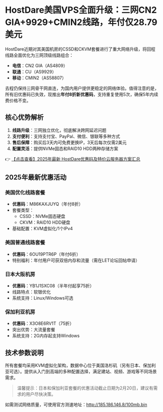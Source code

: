 # HostDare美国VPS全面升级：三网CN2 GIA+9929+CMIN2线路，年付仅28.79美元

HostDare近期对其美国机房的CSSD和CKVM套餐进行了重大网络升级，将回程线路全面优化为三网顶级线路组合：

- **电信**：CN2 GIA（AS4809）
- **联通**：CU（AS9929）
- **移动**：CMIN2（AS58807）

去程仍保持三网骨干网直连，为国内用户提供更稳定的网络体验。值得注意的是，所有旧优惠码已失效，现推出**年付8折新优惠码**，支持重复使用5次，确保5年内续费价格不变。

## 核心优势解析

1. **线路升级**：三网独立优化，彻底解决跨网延迟问题
2. **支付便利**：支持支付宝、PayPal、微信、银联等多种方式
3. **售后保障**：购买后3天内可免费更换IP，3天后每次仅需2美元
4. **配置灵活**：提供NVMe固态和RAID10 HDD两种存储方案

👉 [【点击查看】2025年最新 HostDare优惠码及特价云服务器方案汇总](https://bit.ly/hostdare)

## 2025年最新优惠活动

### 美国优化线路套餐
- **优惠码**：M86KAXJUYQ（年付8折）
- 套餐类型：
  - CSSD：NVMe固态硬盘
  - CKVM：RAID10 HDD硬盘
- 基础配置：KVM虚拟化/1个IPv4

### 美国普通线路套餐
- **优惠码**：6OU19PTR6P（年付6折）
- 特别福利：年付用户可获双倍内存和流量（需在LET论坛回帖申请）

### 日本大阪机房
- **优惠码**：YB1J1SXC08（半年付起享75折）
- 线路特点：软银优化
- 系统支持：Linux/Windows可选

### 保加利亚机房
- **优惠码**：X3O8E6RV1T（75折）
- 突出优势：大流量套餐
- 系统支持：2G内存起支持Windows

## 技术参数说明
所有套餐均采用KVM虚拟化架构，数据中心位于美国洛杉矶（另有日本、保加利亚可选）。提供从入门到高端的多种配置选择，满足建站、视频、游戏等不同场景需求。

> 温馨提示：日本和保加利亚套餐的优惠活动截止日期为2月20日，建议有需求的用户尽快决策。

如需测试网络质量，可使用官方测速地址：http://185.186.146.8/100mb.bin